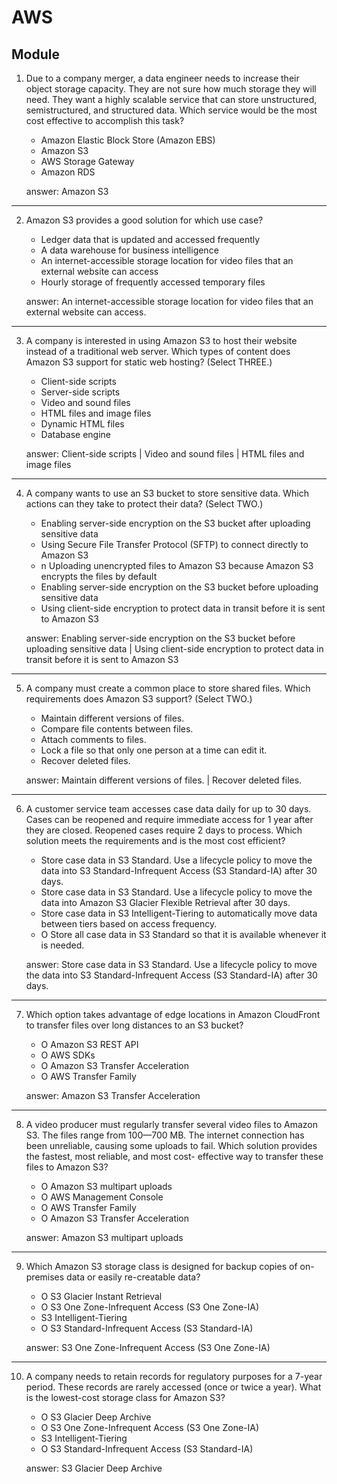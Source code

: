 # AWS
## Module 

1. Due to a company merger, a data engineer needs to increase their object storage
capacity. They are not sure how much storage they will need. They want a highly scalable
service that can store unstructured, semistructured, and structured data. Which service
would be the most cost effective to accomplish this task?
	* Amazon Elastic Block Store (Amazon EBS)
	* Amazon S3
	* AWS Storage Gateway
	* Amazon RDS

    answer: Amazon S3
---
2. Amazon S3 provides a good solution for which use case?
	* Ledger data that is updated and accessed frequently
	* A data warehouse for business intelligence
	* An internet-accessible storage location for video files that an external website can
	access
	* Hourly storage of frequently accessed temporary files

    answer: An internet-accessible storage location for video files that an external website can access.
---
3. A company is interested in using Amazon S3 to host their website instead of a traditional
web server. Which types of content does Amazon S3 support for static web hosting? (Select THREE.)
	* Client-side scripts
	* Server-side scripts
	* Video and sound files
	* HTML files and image files
	* Dynamic HTML files
	* Database engine

    answer: Client-side scripts | Video and sound files | HTML files and image files
---
4. A company wants to use an S3 bucket to store sensitive data. Which actions can they
take to protect their data? (Select TWO.)
	* Enabling server-side encryption on the S3 bucket after uploading sensitive data
	* Using Secure File Transfer Protocol (SFTP) to connect directly to Amazon S3
	* n Uploading unencrypted files to Amazon S3 because Amazon S3 encrypts the files by
	default
	* Enabling server-side encryption on the S3 bucket before uploading sensitive data
	* Using client-side encryption to protect data in transit before it is sent to Amazon S3

    answer: Enabling server-side encryption on the S3 bucket before uploading sensitive data | Using client-side encryption to protect data in transit before it is sent to Amazon S3
---
5. A company must create a common place to store shared files. Which requirements does
Amazon S3 support? (Select TWO.)
	* Maintain different versions of files.
	* Compare file contents between files.
	* Attach comments to files.
	* Lock a file so that only one person at a time can edit it.
	* Recover deleted files.

    answer: Maintain different versions of files. | Recover deleted files. 
---
6. A customer service team accesses case data daily for up to 30 days. Cases can be
reopened and require immediate access for 1 year after they are closed. Reopened cases
require 2 days to process. Which solution meets the requirements and is the most cost
efficient?
	* Store case data in S3 Standard. Use a lifecycle policy to move the data into S3
	Standard-Infrequent Access (S3 Standard-IA) after 30 days.
	* Store case data in S3 Standard. Use a lifecycle policy to move the data into Amazon
	S3 Glacier Flexible Retrieval after 30 days.
	* Store case data in S3 Intelligent-Tiering to automatically move data between tiers
	based on access frequency.
	* O Store all case data in S3 Standard so that it is available whenever it is needed.

    answer: Store case data in S3 Standard. Use a lifecycle policy to move the data into S3 Standard-Infrequent Access (S3 Standard-IA) after 30 days.
---
7. Which option takes advantage of edge locations in Amazon CloudFront to transfer files
over long distances to an S3 bucket?
	* O Amazon S3 REST API
	* O AWS SDKs
	* O Amazon S3 Transfer Acceleration
	* O AWS Transfer Family

    answer: Amazon S3 Transfer Acceleration
---
8. A video producer must regularly transfer several video files to Amazon S3. The files
range from 100—700 MB. The internet connection has been unreliable, causing some
uploads to fail. Which solution provides the fastest, most reliable, and most cost-
effective way to transfer these files to Amazon S3?
	* O Amazon S3 multipart uploads
	* O AWS Management Console
	* O AWS Transfer Family
	* O Amazon S3 Transfer Acceleration

    answer: Amazon S3 multipart uploads
---
9. Which Amazon S3 storage class is designed for backup copies of on-premises data or
easily re-creatable data?
	* O S3 Glacier Instant Retrieval
	* O S3 One Zone-Infrequent Access (S3 One Zone-IA)
	* S3 Intelligent-Tiering
	* O S3 Standard-Infrequent Access (S3 Standard-IA)

    answer: S3 One Zone-Infrequent Access (S3 One Zone-IA)
---
10. A company needs to retain records for regulatory purposes for a 7-year period. These
records are rarely accessed (once or twice a year). What is the lowest-cost storage class
for Amazon S3?
	* O S3 Glacier Deep Archive
	* O S3 One Zone-Infrequent Access (S3 One Zone-IA)
	* S3 Intelligent-Tiering
	* O S3 Standard-Infrequent Access (S3 Standard-IA)

    answer: S3 Glacier Deep Archive

